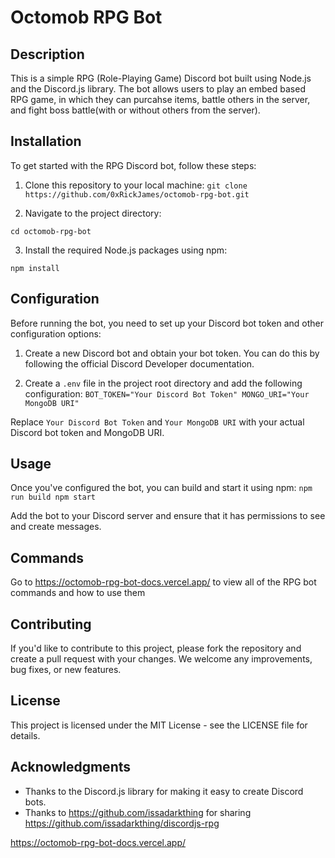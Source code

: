 # Octomob RPG Bot

## Description

This is a simple RPG (Role-Playing Game) Discord bot built using Node.js and the Discord.js library. The bot allows users to play an embed based RPG game, in which they can purcahse items, battle others in the server, and fight boss battle(with or without others from the server).

## Installation

To get started with the RPG Discord bot, follow these steps:

1. Clone this repository to your local machine:
`git clone https://github.com/0xRickJames/octomob-rpg-bot.git`

2. Navigate to the project directory:

`cd octomob-rpg-bot`

3. Install the required Node.js packages using npm:

`npm install`

## Configuration

Before running the bot, you need to set up your Discord bot token and other configuration options:

1. Create a new Discord bot and obtain your bot token. You can do this by following the official Discord Developer documentation.

2. Create a `.env` file in the project root directory and add the following configuration:
`BOT_TOKEN="Your Discord Bot Token"
MONGO_URI="Your MongoDB URI"`

Replace `Your Discord Bot Token` and `Your MongoDB URI` with your actual Discord bot token and MongoDB URI.


## Usage

Once you've configured the bot, you can build and start it using npm:
`npm run build
npm start`

Add the bot to your Discord server and ensure that it has permissions to see and create messages.

## Commands

Go to https://octomob-rpg-bot-docs.vercel.app/ to view all of the RPG bot commands and how to use them

## Contributing

If you'd like to contribute to this project, please fork the repository and create a pull request with your changes. We welcome any improvements, bug fixes, or new features.

## License

This project is licensed under the MIT License - see the LICENSE file for details.

## Acknowledgments

- Thanks to the Discord.js library for making it easy to create Discord bots.
- Thanks to https://github.com/issadarkthing for sharing https://github.com/issadarkthing/discordjs-rpg















https://octomob-rpg-bot-docs.vercel.app/
